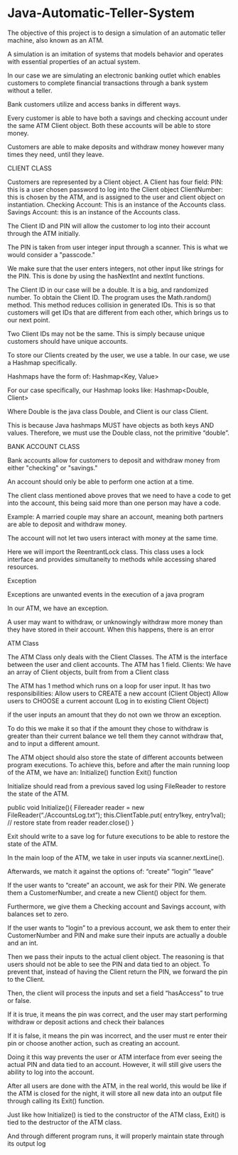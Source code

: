 # Java-Automatic-Teller-System
The objective of this project is to design a simulation of an automatic teller machine, also known as an ATM.

A simulation is an imitation of systems that models behavior and operates with essential properties of an actual system. 

In our case we are simulating an electronic banking outlet which enables customers to complete financial transactions through a bank system without a teller.

Bank customers utilize and access banks in different ways.

Every customer is able to have both a savings and checking account under the same ATM Client object. Both these accounts will be able to store money. 

Customers are able to make deposits and withdraw money however many times they need, until they leave.




CLIENT CLASS


Customers are represented by a Client object.
A Client has four field:
PIN: this is a user chosen password to log into the Client object
ClientNumber: this is chosen by the ATM, and is assigned to the user and client object on instantiation. 
Checking Account: This is an instance of the Accounts class.
Savings Account: this is an instance of the Accounts class.

The Client ID and PIN will allow the customer to log into their account through the ATM initially.

The PIN is taken from user integer input through a scanner. This is what we would consider a "passcode."

We make sure that the user enters integers, not other input like strings for the PIN.  This is done by using the hasNextInt and nextInt functions.

The Client ID in our case will be a double. It is a big, and randomized number. 
To obtain the Client ID. The program uses the Math.random() method. This method reduces collision in generated IDs. This is so that customers will get IDs that are different from each other, which brings us to our next point.

Two Client IDs may not be the same. This is simply because unique customers should have unique accounts.

To store our Clients created by the user, we use a table.
In our case, we use a Hashmap specifically.

Hashmaps have the form of:    Hashmap<Key, Value>

For our case specifically, our Hashmap looks like:
Hashmap<Double, Client>

Where Double is the java class Double, and Client is our class Client.

This is because Java hashmaps MUST have objects as both keys AND values.
Therefore, we must use the Double class, not the primitive “double”.




BANK ACCOUNT CLASS


Bank accounts allow for customers to deposit and withdraw money from either "checking" or "savings."

An account should only be able to perform one action at a time.

The client class mentioned above proves that we need to have a code to get into the account, this being said more than one person may have a code.

Example: A married couple may share an account, meaning both partners are able to deposit and withdraw money.

The account will not let two users interact with money at the same time.

Here we will import the ReentrantLock class. This class uses a lock interface and provides simultaneity to methods while accessing shared resources.

Exception

Exceptions are unwanted events in the execution of a java program

In our ATM, we have an exception. 

A user may want to withdraw, or unknowingly withdraw more money than they have stored in their account. When this happens, there is an error




ATM Class


The ATM Class only deals with the Client Classes.
The ATM is the interface between the user and client accounts.
The ATM has 1 field.
Clients: We have an array of Client objects, built from from a Client class

The ATM has 1 method which runs on a loop for user input. It has two responsibilities:
Allow users to CREATE a new account (Client Object)
Allow users to CHOOSE a current account (Log in to existing Client Object)


if the user inputs an amount that they do not own we throw an exception. 

To do this we make it so that if the amount they chose to withdraw is greater than their current balance we tell them they cannot withdraw that, and to input a different amount.

The ATM object should also store the state of different accounts between program executions. To achieve this, before and after the main running loop of the ATM, we have an:
Initialize() function
Exit() function

Initialize should read from a previous saved log using FileReader to restore the state of the ATM.


public void Initialize(){
    Filereader reader = new FileReader(“./AccountsLog.txt”);
    this.ClientTable.put( entry1key, entry1val);
    // restore state from reader
    reader.close()
}

Exit should write to a save log for future executions to be able to restore the state of the ATM.

In the main loop of the ATM, we take in user inputs via scanner.nextLine().

Afterwards, we match it against the options of:
“create”
“login”
“leave”

If the user wants to “create” an account, we ask for their PIN.
We generate them a CustomerNumber, and create a new Client() object for them.

Furthermore, we give them a Checking account and Savings account, with balances set to zero.

If the user wants to “login” to a previous account, we ask them to enter their CustomerNumber and PIN and make sure their inputs are actually a double and an int.

Then we pass their inputs to the actual client object.
The reasoning is that users should not be able to see the PIN and data tied to an object. To prevent that, instead of having the Client return the PIN, we forward the pin to the Client.

Then, the client will process the inputs and set a field “hasAccess” to true or false.

If it is true, it means the pin was correct, and the user may start performing withdraw or deposit actions and check their balances

If it is false, it means the pin was incorrect, and the user must re enter their pin or choose another action, such as creating an account.

Doing it this way prevents the user or ATM interface from ever seeing the actual PIN and data tied to an account. However, it will still give users the ability to log into the account.

After all users are done with the ATM, in the real world, this would be like if the ATM is closed for the night, it will store all new data into an output file through calling its Exit() function.

Just like how Initialize() is tied to the constructor of the ATM class,
Exit() is tied to the destructor of the ATM class.

And through different program runs, it will properly maintain state through its output log



